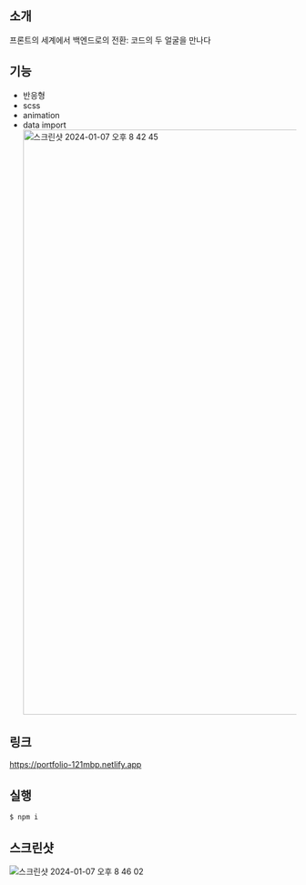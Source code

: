 ## 소개
프론트의 세계에서 백엔드로의 전환: 코드의 두 얼굴을 만나다
  

## 기능
- 반응형
- scss 
- animation
- data import
  <img width="1028" alt="스크린샷 2024-01-07 오후 8 42 45" src="https://github.com/121Mbp/portfolio/assets/11451648/39eb08aa-cd43-4cb6-b0e8-db23b13e0701">


## 링크
https://portfolio-121mbp.netlify.app


## 실행
```bash
$ npm i 
```


## 스크린샷
![스크린샷 2024-01-07 오후 8 46 02](https://github.com/121Mbp/portfolio/assets/11451648/a6822cf6-85d0-40fb-a231-e1d58034ff0b)


